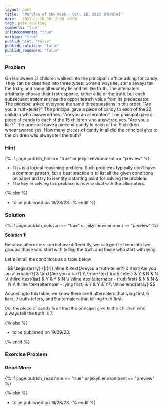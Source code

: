 ```yaml
---
layout: post
title:  "Porblem of the Week - Oct. 26, 2023 [Middle]"
date:   2023-10-26 00:12:00 -0700
tags: potw counting
comments: "true"
inlinecomments: "true"
mathjax: "true"
publish_hint: "false"
publish_solution: "false"
publish_readmore: "false"
---
```

### Problem

On Halloween $31$ children walked into the principal's office asking for candy. They can be classified into three types: Some always lie; some always tell the truth; and some alternately lie and tell the truth. The alternaters arbitrarily choose their firstresponse, either a lie or the truth, but each subsequent statement has the oppositetruth value from its predecessor. The principal asked everyone the same threequestions in this order. "Are you a truth-teller?" The principal gave a piece of candy to each of the $22$ children who answered yes. "Are you an alternater?" The principal gave a piece of candy to each of the $15$ children who answered yes. "Are you a liar?" The principal gave a piece of candy to each of the $9$ children whoanswered yes. How many pieces of candy in all did the principal give to the children who always tell the truth?

<!--more-->

### Hint
{% if page.publish_hint == "true" or jekyll.environment == "preview" %}

- This is a logical reasoning problem. Such problems typically don't have a common pattern, but a best practice is to list all the given conditions on paper and try to identify a starting point for solving the problem.
- The key in solving this problem is how to deal with the alternaters.

{% else %}
- to be published on 10/28/23.
{% endif %}

### Solution 
{% if page.publish_solution == "true" or jekyll.environment == "preview" %}

**Solution 1:** 

Because alternaters can behave differently, we categorize them into two groups: those who start with telling the truth and those who start with lying. 

Let's list all the conditions as a table below

$$
\begin{array} 
{|r|r|}\hline  & \text{Areyou a truth-teller?} & \text{Are you an alternater?} & \text{Are you a liar?} \\
\hline \text{truth-teller} & Y & N & N \\
\hline \text{liar} & Y & Y & N \\ 
\hline \text{alternater - truth first} & N & N & N \\
\hline \text{alternater - lying first} & Y & Y & Y \\ 
\hline  \end{array}
$$

Accordingto this table, we know there are $9$ alternaters that lying first, $6$ liars, $7$ truth-tellers, and $9$ alternaters that telling truth first. 

So, the piece of candy in all that the principal give to the children who always tell the truth is $7$.

{% else %}
- to be published on 10/29/23.

{% endif %}

### Exercise Problem

### Read More
{% if page.publish_readmore == "true" or jekyll.environment == "preview" %}

{% else %}
- to be published on 10/28/23.
{% endif %}
